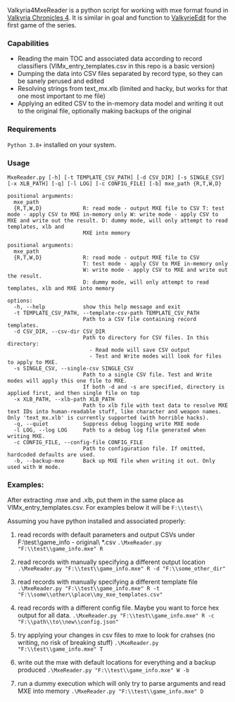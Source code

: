 Valkyria4MxeReader is a python script for working with mxe format found in [Valkyria Chronicles 4](https://en.wikipedia.org/wiki/Valkyria_Chronicles_4).
It is similar in goal and function to [ValkyrieEdit](https://github.com/dhavard/ValkyrieEdit) for the first game of the series.

### Capabilities

- Reading the main TOC and associated data according to record classifiers (VlMx_entry_templates.csv in this repo is a basic version)
- Dumping the data into CSV files separated by record type, so they can be sanely perused and edited
- Resolving strings from text_mx.xlb (limited and hacky, but works for that one most important to me file)
- Applying an edited CSV to the in-memory data model and writing it out to the original file, optionally making backups of the original

### Requirements

`Python 3.8+` installed on your system.

### Usage

```
MxeReader.py [-h] [-t TEMPLATE_CSV_PATH] [-d CSV_DIR] [-s SINGLE_CSV] [-x XLB_PATH] [-q] [-l LOG] [-c CONFIG_FILE] [-b] mxe_path {R,T,W,D}

positional arguments:
  mxe_path
  {R,T,W,D}             R: read mode - output MXE file to CSV T: test mode - apply CSV to MXE in-memory only W: write mode - apply CSV to MXE and write out the result. D: dummy mode, will only attempt to read templates, xlb and     
                        MXE into memory

positional arguments:
  mxe_path
  {R,T,W,D}             R: read mode - output MXE file to CSV
                        T: test mode - apply CSV to MXE in-memory only
                        W: write mode - apply CSV to MXE and write out the result.
                        D: dummy mode, will only attempt to read templates, xlb and MXE into memory

options:
  -h, --help            show this help message and exit
  -t TEMPLATE_CSV_PATH, --template-csv-path TEMPLATE_CSV_PATH
                        Path to a CSV file containing record templates.
  -d CSV_DIR, --csv-dir CSV_DIR
                        Path to directory for CSV files. In this directory:
                          - Read mode will save CSV output
                          - Test and Write modes will look for files to apply to MXE.
  -s SINGLE_CSV, --single-csv SINGLE_CSV
                        Path to a single CSV file. Test and Write modes will apply this one file to MXE.
                        If both -d and -s are specified, directory is applied first, and then single file on top
  -x XLB_PATH, --xlb-path XLB_PATH
                        Path to xlb file with text data to resolve MXE text IDs into human-readable stuff, like character and weapon names. Only 'text_mx.xlb' is currently supported (with horrible hacks).
  -q, --quiet           Suppress debug logging write MXE mode
  -l LOG, --log LOG     Path to a debug log file generated when writing MXE.
  -c CONFIG_FILE, --config-file CONFIG_FILE
                        Path to configuration file. If omitted, hardcoded defaults are used.
  -b, --backup-mxe      Back up MXE file when writing it out. Only used with W mode.
```

### Examples:

After extracting .mxe and .xlb, put them in the same place as VlMx_entry_templates.csv. For examples below it will be `F:\\test\\`

Assuming you have python installed and associated properly:
1) read records with default parameters and output CSVs under F:\\test:\\game_info - original\\ *.csv
`.\MxeReader.py "F:\\test\\game_info.mxe" R`

2) read records with manually specifying a different output location
`.\MxeReader.py "F:\\test\\game_info.mxe" R -d "F:\\some_other_dir"`

3) read records with manually specifying a different template file
`.\MxeReader.py "F:\\test\\game_info.mxe" R -t "F:\\some\\other\\place\\my_mxe_templates.csv"`

4) read records with a different config file. Maybe you want to force hex output for all data.
`.\MxeReader.py "F:\\test\\game_info.mxe" R -c "F:\\path\\to\\new\\config.json"`

5) try applying your changes in csv files to mxe to look for crahses (no writing, no risk of breaking stuff)
`.\MxeReader.py "F:\\test\\game_info.mxe" T`

6) write out the mxe with default locations for everything and a backup produced
`.\MxeReader.py "F:\\test\\game_info.mxe" W -b`

7) run a dummy execution which will only try to parse arguments and read MXE into memory
`.\MxeReader.py "F:\\test\\game_info.mxe" D`